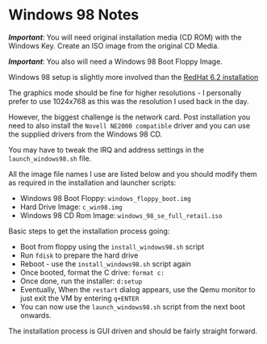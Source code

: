 # Windows 98 Notes

_**Important**_: You will need original installation media (CD ROM) with the Windows Key. Create an ISO image from the original CD Media.

_**Important**_: You also will need a Windows 98 Boot Floppy Image.

Windows 98 setup is slightly more involved than the [RedHat 6.2 installation](redhat_62_notes.md)

The graphics mode should be fine for higher resolutions - I personally prefer to use 1024x768 as this was the resolution I used back in the day.

However, the biggest challenge is the network card. Post installation you need to also install the `Novell NE2000 compatible` driver and you can use the supplied drivers from the Windows 98 CD.

You may have to tweak the IRQ and address settings in the `launch_windows98.sh` file.

All the image file names I use are listed below and you should modify them as required in the installation and launcher scripts:

* Windows 98 Boot Floppy: `windows_floppy_boot.img`
* Hard Drive Image: `c_win98.img`
* Windows 98 CD Rom Image: `windows_98_se_full_retail.iso`

Basic steps to get the installation process going:

* Boot from floppy using the `install_windows98.sh` script
* Run `fdisk` to prepare the hard drive
* Reboot - use the `install_windows98.sh` script again
* Once booted, format the C drive: `format c:`
* Once done, run the installer: `d:setup`
* Eventually, When the `restart` dialog appears, use the Qemu monitor to just exit the VM by entering `q+ENTER`
* You can now use the `launch_windows98.sh` script from the next boot onwards.

The installation process is GUI driven and should be fairly straight forward.
